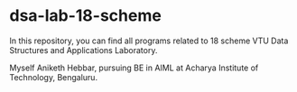 # dsa-lab-18-scheme

In this repository, you can find all programs related to 18 scheme VTU Data Structures and Applications Laboratory.

Myself Aniketh Hebbar, pursuing BE in AIML at Acharya Institute of Technology, Bengaluru.
